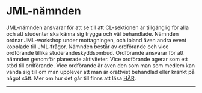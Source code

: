 # JML-nämnden
JML-nämnden ansvarar för att se till att CL-sektionen är tillgänglig för alla och att studenter ska känna sig trygga och väl behandlade. Nämnden ordnar JML-workshop under mottagningen, och ibland även andra event kopplade till JML-frågor. Nämnden består av ordförande och vice ordförande tillika studerandeskyddsombud. Ordförande ansvarar för att nämnden genomför planerade aktiviteter. Vice ordförande agerar som ett stöd till ordförande. Vice ordförande är även den som man som medlem kan vända sig till om man upplever att man är orättvist behandlad eller kränkt på något sätt. Mer om hur det går till finns att läsa [HÄR](/hjalp-vid-illabehandling). 

---